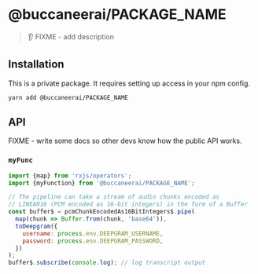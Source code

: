 # @buccaneerai/PACKAGE_NAME
> 👂 FIXME - add description

## Installation
This is a private package. It requires setting up access in your npm config.

```bash
yarn add @buccaneerai/PACKAGE_NAME
```

## API

FIXME - write some docs so other devs know how the public API works.
### `myFunc`
```js
import {map} from 'rxjs/operators';
import {myFunction} from '@buccaneerai/PACKAGE_NAME';

// The pipeline can take a stream of audio chunks encoded as 
// LINEAR16 (PCM encoded as 16-bit integers) in the form of a Buffer
const buffer$ = pcmChunkEncodedAs16BitIntegers$.pipe(
  map(chunk => Buffer.from(chunk, 'base64')),
  toDeepgram({
    username: process.env.DEEPGRAM_USERNAME,
    password: process.env.DEEPGRAM_PASSWORD,
  })
);
buffer$.subscribe(console.log); // log transcript output
```
